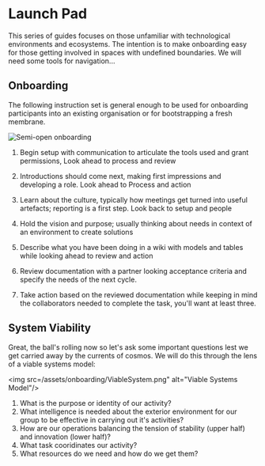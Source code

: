 # Launch Pad

This series of guides focuses on those unfamiliar with technological environments and ecosystems. The intention is to make onboarding easy for those getting involved in spaces with undefined boundaries. We will need some tools for navigation...

## Onboarding

The following instruction set is general enough to be used for onboarding participants into an existing organisation or for bootstrapping a fresh membrane.

<img src="/assets/onboarding/Onboarding.png" alt="Semi-open onboarding"/>

1. Begin setup with communication to articulate the tools used and grant permissions, Look ahead to process and review

2. Introductions should come next, making first impressions and developing a role. Look ahead to Process and action

3. Learn about the culture, typically how meetings get turned into useful artefacts; reporting is a first step. Look back to setup and people

4. Hold the vision and purpose; usually thinking about needs in context of an environment to create solutions

5. Describe what you have been doing in a wiki with models and tables while looking ahead to review and action

6. Review documentation with a partner looking acceptance criteria and specify the needs of the next cycle.

7. Take action based on the reviewed documentation while keeping in mind the collaborators needed to complete the task, you'll want at least three.

## System Viability

Great, the ball's rolling now so let's ask some important questions lest we get carried away by the currents of cosmos. We will do this through the lens of a viable systems model:

<img src=/assets/onboarding/ViableSystem.png" alt="Viable Systems Model"/>

1. What is the purpose or identity of our activity?
2. What intelligence is needed about the exterior environment for our group to be effective in carrying out it's activities?
3. How are our operations balancing the tension of stability (upper half) and innovation (lower half)?
4. What task cooridinates our activity?
5. What resources do we need and how do we get them?
